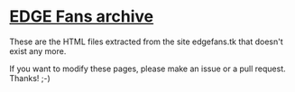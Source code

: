 # [EDGE Fans archive](https://mygod.github.io/edgefans-archive)
These are the HTML files extracted from the site edgefans.tk that doesn't exist any more.

If you want to modify these pages, please make an issue or a pull request. Thanks! ;-)
